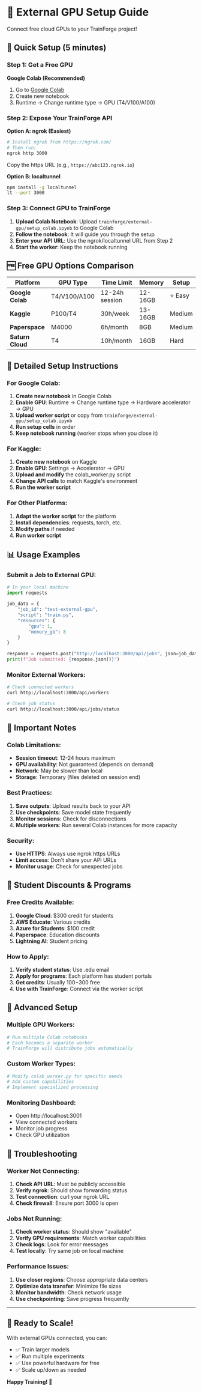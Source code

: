 # 🚀 External GPU Setup Guide

Connect free cloud GPUs to your TrainForge project!

## 🎯 Quick Setup (5 minutes)

### Step 1: Get a Free GPU
**Google Colab (Recommended)**
1. Go to [Google Colab](https://colab.research.google.com/)
2. Create new notebook
3. Runtime → Change runtime type → GPU (T4/V100/A100)

### Step 2: Expose Your TrainForge API

**Option A: ngrok (Easiest)**
```bash
# Install ngrok from https://ngrok.com/
# Then run:
ngrok http 3000
```
Copy the https URL (e.g., `https://abc123.ngrok.io`)

**Option B: localtunnel**
```bash
npm install -g localtunnel
lt --port 3000
```

### Step 3: Connect GPU to TrainForge

1. **Upload Colab Notebook**: Upload `trainforge/external-gpu/setup_colab.ipynb` to Google Colab
2. **Follow the notebook**: It will guide you through the setup
3. **Enter your API URL**: Use the ngrok/localtunnel URL from Step 2
4. **Start the worker**: Keep the notebook running

## 🆓 Free GPU Options Comparison

| Platform | GPU Type | Time Limit | Memory | Setup |
|----------|----------|------------|--------|-------|
| **Google Colab** | T4/V100/A100 | 12-24h session | 12-16GB | ⭐ Easy |
| **Kaggle** | P100/T4 | 30h/week | 13-16GB | Medium |
| **Paperspace** | M4000 | 6h/month | 8GB | Medium |
| **Saturn Cloud** | T4 | 10h/month | 16GB | Hard |

## 🔧 Detailed Setup Instructions

### For Google Colab:

1. **Create new notebook** in Google Colab
2. **Enable GPU**: Runtime → Change runtime type → Hardware accelerator → GPU
3. **Upload worker script** or copy from `trainforge/external-gpu/setup_colab.ipynb`
4. **Run setup cells** in order
5. **Keep notebook running** (worker stops when you close it)

### For Kaggle:

1. **Create new notebook** on Kaggle
2. **Enable GPU**: Settings → Accelerator → GPU
3. **Upload and modify** the colab_worker.py script
4. **Change API calls** to match Kaggle's environment
5. **Run the worker script**

### For Other Platforms:

1. **Adapt the worker script** for the platform
2. **Install dependencies**: requests, torch, etc.
3. **Modify paths** if needed
4. **Run worker script**

## 📊 Usage Examples

### Submit a Job to External GPU:

```python
# In your local machine
import requests

job_data = {
    "job_id": "test-external-gpu",
    "script": "train.py",
    "resources": {
        "gpu": 1,
        "memory_gb": 8
    }
}

response = requests.post("http://localhost:3000/api/jobs", json=job_data)
print(f"Job submitted: {response.json()}")
```

### Monitor External Workers:

```bash
# Check connected workers
curl http://localhost:3000/api/workers

# Check job status
curl http://localhost:3000/api/jobs/status
```

## 🚨 Important Notes

### Colab Limitations:
- **Session timeout**: 12-24 hours maximum
- **GPU availability**: Not guaranteed (depends on demand)
- **Network**: May be slower than local
- **Storage**: Temporary (files deleted on session end)

### Best Practices:
1. **Save outputs**: Upload results back to your API
2. **Use checkpoints**: Save model state frequently
3. **Monitor sessions**: Check for disconnections
4. **Multiple workers**: Run several Colab instances for more capacity

### Security:
- **Use HTTPS**: Always use ngrok https URLs
- **Limit access**: Don't share your API URLs
- **Monitor usage**: Check for unexpected jobs

## 🎯 Student Discounts & Programs

### Free Credits Available:
1. **Google Cloud**: $300 credit for students
2. **AWS Educate**: Various credits
3. **Azure for Students**: $100 credit
4. **Paperspace**: Education discounts
5. **Lightning AI**: Student pricing

### How to Apply:
1. **Verify student status**: Use .edu email
2. **Apply for programs**: Each platform has student portals
3. **Get credits**: Usually $100-$300 free
4. **Use with TrainForge**: Connect via the worker script

## 🔧 Advanced Setup

### Multiple GPU Workers:
```python
# Run multiple Colab notebooks
# Each becomes a separate worker
# TrainForge will distribute jobs automatically
```

### Custom Worker Types:
```python
# Modify colab_worker.py for specific needs
# Add custom capabilities
# Implement specialized processing
```

### Monitoring Dashboard:
- Open http://localhost:3001
- View connected workers
- Monitor job progress
- Check GPU utilization

## 🚨 Troubleshooting

### Worker Not Connecting:
1. **Check API URL**: Must be publicly accessible
2. **Verify ngrok**: Should show forwarding status
3. **Test connection**: curl your ngrok URL
4. **Check firewall**: Ensure port 3000 is open

### Jobs Not Running:
1. **Check worker status**: Should show "available"
2. **Verify GPU requirements**: Match worker capabilities
3. **Check logs**: Look for error messages
4. **Test locally**: Try same job on local machine

### Performance Issues:
1. **Use closer regions**: Choose appropriate data centers
2. **Optimize data transfer**: Minimize file sizes
3. **Monitor bandwidth**: Check network usage
4. **Use checkpointing**: Save progress frequently

---

## 🎉 Ready to Scale!

With external GPUs connected, you can:
- ✅ Train larger models
- ✅ Run multiple experiments
- ✅ Use powerful hardware for free
- ✅ Scale up/down as needed

**Happy Training! 🚀**